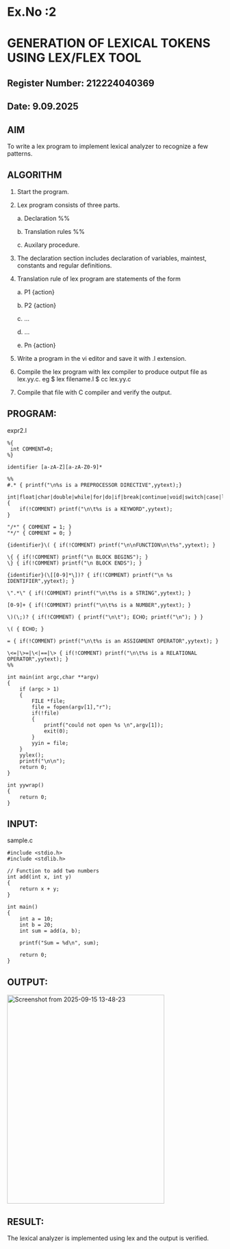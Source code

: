 # Ex.No :2
# GENERATION OF LEXICAL TOKENS USING LEX/FLEX TOOL
## Register Number: 212224040369
## Date: 9.09.2025
## AIM
 To write a lex program to implement lexical analyzer to recognize a few patterns.
## ALGORITHM

1.	Start the program.

2.	Lex program consists of three parts.

     a.	Declaration %%

     b.	Translation rules %%

     c.	Auxilary procedure.

3.	The declaration section includes declaration of variables, maintest, constants and regular definitions.
4.	Translation rule of lex program are statements of the form

    a.	P1 {action}

    b.	P2 {action}

    c.	…

    d.	…

    e.	Pn {action}

5.	Write a program in the vi editor and save it with .l extension.

6.	Compile the lex program with lex compiler to produce output file as lex.yy.c. eg $ lex filename.l $ cc lex.yy.c
7.	Compile that file with C compiler and verify the output.

## PROGRAM:

expr2.l

```
%{
 int COMMENT=0;
%}

identifier [a-zA-Z][a-zA-Z0-9]*

%%
#.* { printf("\n%s is a PREPROCESSOR DIRECTIVE",yytext);} 

int|float|char|double|while|for|do|if|break|continue|void|switch|case|long|struct|const|typedef|return|else|goto { 
    if(!COMMENT) printf("\n\t%s is a KEYWORD",yytext);
}

"/*" { COMMENT = 1; }
"*/" { COMMENT = 0; }

{identifier}\( { if(!COMMENT) printf("\n\nFUNCTION\n\t%s",yytext); }

\{ { if(!COMMENT) printf("\n BLOCK BEGINS"); }
\} { if(!COMMENT) printf("\n BLOCK ENDS"); }

{identifier}(\[[0-9]*\])? { if(!COMMENT) printf("\n %s IDENTIFIER",yytext); }

\".*\" { if(!COMMENT) printf("\n\t%s is a STRING",yytext); }

[0-9]+ { if(!COMMENT) printf("\n\t%s is a NUMBER",yytext); }

\)(\;)? { if(!COMMENT) { printf("\n\t"); ECHO; printf("\n"); } }

\( { ECHO; }

= { if(!COMMENT) printf("\n\t%s is an ASSIGNMENT OPERATOR",yytext); }

\<=|\>=|\<|==|\> { if(!COMMENT) printf("\n\t%s is a RELATIONAL OPERATOR",yytext); }
%%

int main(int argc,char **argv)
{
    if (argc > 1)
    {
        FILE *file;
        file = fopen(argv[1],"r");
        if(!file)
        {
            printf("could not open %s \n",argv[1]);
            exit(0);
        }
        yyin = file;
    }
    yylex();
    printf("\n\n");
    return 0;
}

int yywrap()
{
    return 0;
}
```

## INPUT:

sample.c

```
#include <stdio.h>
#include <stdlib.h>

// Function to add two numbers
int add(int x, int y)
{
    return x + y;
}

int main()
{
    int a = 10;
    int b = 20;
    int sum = add(a, b);

    printf("Sum = %d\n", sum);

    return 0;
}
```

## OUTPUT:

<img width="367" height="487" alt="Screenshot from 2025-09-15 13-48-23" src="https://github.com/user-attachments/assets/2065eaf9-9247-41f6-abe2-a999956c9f94" />

## RESULT:
 The lexical analyzer is implemented using lex and the output is verified.
